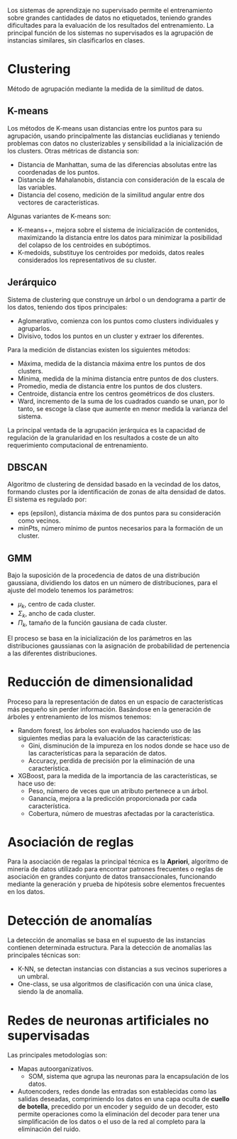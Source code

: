 Los sistemas de aprendizaje no supervisado permite el entrenamiento sobre grandes cantidades de datos no etiquetados, teniendo grandes dificultades para la evaluación de los resultados del entrenamiento.
La principal función de los sistemas no supervisados es la agrupación de instancias similares, sin clasificarlos en clases.
# Clustering
Método de agrupación mediante la medida de la similitud de datos.
## K-means
Los métodos de K-means usan distancias entre los puntos para su agrupación, usando principalmente las distancias euclidianas y teniendo problemas con datos no clusterizables y sensibilidad a la inicialización de los clusters.
Otras métricas de distancia son:
- Distancia de Manhattan, suma de las diferencias absolutas entre las coordenadas de los puntos.
- Distancia de Mahalanobis, distancia con consideración de la escala de las variables.
- Distancia del coseno, medición de la similitud angular entre dos vectores de características.

Algunas variantes de K-means son:
- K-means++, mejora sobre el sistema de inicialización de contenidos, maximizando la distancia entre los datos para minimizar la posibilidad del colapso de los centroides en subóptimos.
- K-medoids, substituye los centroides por medoids, datos reales considerados los representativos de su cluster.

## Jerárquico
Sistema de clustering que construye un árbol o un dendograma a partir de los datos, teniendo dos tipos principales:
- Aglomerativo, comienza con los puntos como clusters individuales y agruparlos.
- Divisivo, todos los puntos en un cluster y extraer los diferentes.

Para la medición de distancias existen los siguientes métodos:
- Máxima, medida de la distancia máxima entre los puntos de dos clusters.
- Mínima, medida de la mínima distancia entre puntos de dos clusters.
- Promedio, media de distancia entre los puntos de dos clusters.
- Centroide, distancia entre los centros geométricos de dos clusters.
- Ward, incremento de la suma de los cuadrados cuando se unan, por lo tanto, se escoge la clase que aumente en menor medida la varianza del sistema.

La principal ventada de la agrupación jerárquica es la capacidad de regulación de la granularidad en los resultados a coste de un alto requerimiento computacional de entrenamiento.
## DBSCAN
Algoritmo de clustering de densidad basado en la vecindad de los datos, formando clustes por la identificación de zonas de alta densidad de datos. El sistema es regulado por:
- eps (epsilon), distancia máxima de dos puntos para su consideración como vecinos.
- minPts, número mínimo de puntos necesarios para la formación de un cluster.

## GMM
Bajo la suposición de la procedencia de datos de una distribución gaussiana, dividiendo los datos en un número de distribuciones, para el ajuste del modelo tenemos los parámetros:
- $\mu_{k}$, centro de cada cluster.
- $\Sigma_{k}$, ancho de cada cluster.
- $\Pi_{k}$, tamaño de la función gausiana de cada cluster.

El proceso se basa en la inicialización de los parámetros en las distribuciones gaussianas con la asignación de probabilidad de pertenencia a las diferentes distribuciones.
# Reducción de dimensionalidad
Proceso para la representación de datos en un espacio de características más pequeño sin perder información.
Basándose en la generación de árboles y entrenamiento de los mismos tenemos:
- Random forest, los árboles son evaluados haciendo uso de las siguientes medias para la evaluación de las características:
	- Gini, disminución de la impureza en los nodos donde se hace uso de las características para la separación de datos.
	- Accuracy, perdida de precisión por la eliminación de una característica.
- XGBoost, para la medida de la importancia de las características, se hace uso de:
	- Peso, número de veces que un atributo pertenece a un árbol.
	- Ganancia, mejora a la predicción proporcionada por cada característica.
	- Cobertura, número de muestras afectadas por la característica.

# Asociación de reglas
Para la asociación de regalas la principal técnica es la **Apriori**, algoritmo de minería de datos utilizado para encontrar patrones frecuentes o reglas de asociación en grandes conjunto de datos transaccionales, funcionando mediante la generación y prueba de hipótesis sobre elementos frecuentes en los datos.
# Detección de anomalías
La detección de anomalías se basa en el supuesto de las instancias contienen determinada estructura. Para la detección de anomalías las principales técnicas son:
- K-NN, se detectan instancias con distancias a sus vecinos superiores a un umbral.
- One-class, se usa algoritmos de clasificación con una única clase, siendo la de anomalía.

# Redes de neuronas artificiales no supervisadas
Las principales metodologías son: 
- Mapas autoorganizativos.
	- SOM, sistema que agrupa las neuronas para la encapsulación de los datos.
- Autoencoders, redes donde las entradas son establecidas como las salidas deseadas, comprimiendo los datos en una capa oculta de **cuello de botella**, precedido por un encoder y seguido de un decoder, esto permite operaciones como la eliminación del decoder para tener una simplificación de los datos o el uso de la red al completo para la eliminación del ruido.